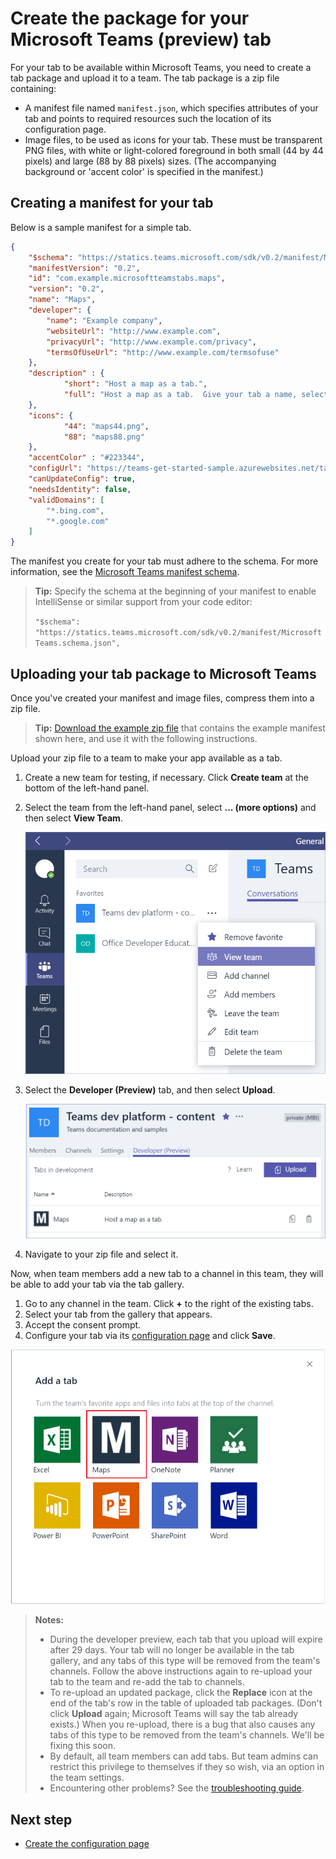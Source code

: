 ﻿# Create the package for your Microsoft Teams (preview) tab

For your tab to be available within Microsoft Teams, you need to create a tab package and upload it to a team. The tab package is a zip file containing:

- A manifest file named `manifest.json`, which specifies attributes of your tab and points to required resources such the location of its configuration page.
- Image files, to be used as icons for your tab.  These must be transparent PNG files, with white or light-colored foreground in both small (44 by 44 pixels) and large (88 by 88 pixels) sizes.  (The accompanying background or 'accent color' is specified in the manifest.)

## Creating a manifest for your tab 

Below is a sample manifest for a simple tab.

```JSON
{
    "$schema": "https://statics.teams.microsoft.com/sdk/v0.2/manifest/MicrosoftTeams.schema.json",
    "manifestVersion": "0.2",
    "id": "com.example.microsoftteamstabs.maps",
    "version": "0.2",
    "name": "Maps",
    "developer": {
        "name": "Example company",   
        "websiteUrl": "http://www.example.com",
        "privacyUrl": "http://www.example.com/privacy",
        "termsOfUseUrl": "http://www.example.com/termsofuse"
    },
    "description" : {
            "short": "Host a map as a tab.",
            "full": "Host a map as a tab.  Give your tab a name, select Bing Maps or Google Maps, and click save."
    },
    "icons": {
            "44": "maps44.png",
            "88": "maps88.png"
    },
    "accentColor" : "#223344",
    "configUrl": "https://teams-get-started-sample.azurewebsites.net/tabconfig.html",
    "canUpdateConfig": true,
    "needsIdentity": false,
    "validDomains": [
        "*.bing.com",
        "*.google.com"
    ]
}
```
The manifest you create for your tab must adhere to the schema. For more information, see the [Microsoft Teams manifest schema](schema.md).

> **Tip:** Specify the schema at the beginning of your manifest to enable IntelliSense or similar support from your code editor:
> 
> `"$schema": "https://statics.teams.microsoft.com/sdk/v0.2/manifest/MicrosoftTeams.schema.json",`

## Uploading your tab package to Microsoft Teams

Once you've created your manifest and image files, compress them into a zip file.

> **Tip:** [Download the example zip file](https://github.com/OfficeDev/microsoft-teams-sample-get-started/blob/master/package/MapsTab.zip) that contains the example manifest shown here, and use it with the following instructions. 

Upload your zip file to a team to make your app available as a tab.

1. Create a new team for testing, if necessary.  Click **Create team** at the bottom of the left-hand panel.
2. Select the team from the left-hand panel, select **... (more options)** and then select **View Team**.
	
	![Screenshot of the more options menu, with the View Teams option selected.](images/tab_view_team.png)
3. Select the **Developer (Preview)** tab, and then select **Upload**.

	![Screenshot of the Developer pane, with tabs in development listed.](images/tab_sideload.png)

4. Navigate to your zip file and select it.


Now, when team members add a new tab to a channel in this team, they will be able to add your tab via the tab gallery.


1. Go to any channel in the team.  Click **+** to the right of the existing tabs.
2. Select your tab from the gallery that appears.
3. Accept the consent prompt.
4. Configure your tab via its [configuration page](createconfigpage.md) and click **Save**. 

![The Add a tab dialog box, featuring a gallery of available tabs.](images/tab_gallery.png)

> **Notes:**
> * During the developer preview, each tab that you upload will expire after 29 days.  Your tab will no longer be available in the tab gallery, and any tabs of this type will be removed from the team's channels.  Follow the above instructions again to re-upload your tab to the team and re-add the tab to channels.
> * To re-upload an updated package, click the **Replace** icon at the end of the tab's row in the table of uploaded tab packages.  (Don't click **Upload** again; Microsoft Teams will say the tab already exists.)  When you re-upload, there is a bug that also causes any tabs of this type to be removed from the team's channels.  We'll be fixing this soon.       
> * By default, all team members can add tabs.  But team admins can restrict this privilege to themselves if they so wish, via an option in the team settings.
> * Encountering other problems?  See the [troubleshooting guide](troubleshooting.md).

## Next step

* [Create the configuration page](createconfigpage.md)
